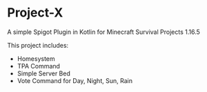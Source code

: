 # Project-X
A simple Spigot Plugin in Kotlin for Minecraft Survival Projects 1.16.5

This project includes:
- Homesystem
- TPA Command
- Simple Server Bed
- Vote Command for Day, Night, Sun, Rain
